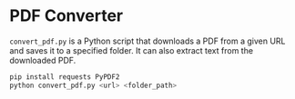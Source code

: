 # PDF Converter

`convert_pdf.py` is a Python script that downloads a PDF from a given URL and saves it to a specified folder. It can also extract text from the downloaded PDF.


```bash
pip install requests PyPDF2
python convert_pdf.py <url> <folder_path>
